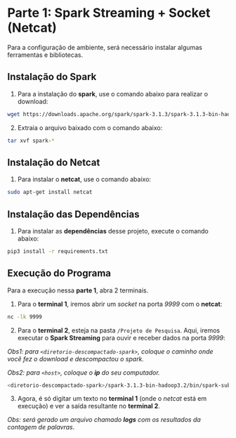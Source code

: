 # Parte 1: Spark Streaming + Socket (Netcat)

Para a configuração de ambiente, será necessário instalar algumas ferramentas e bibliotecas.

## Instalação do Spark

1) Para a instalação do **spark**, use o comando abaixo para realizar o download:

```bash
wget https://downloads.apache.org/spark/spark-3.1.3/spark-3.1.3-bin-hadoop3.2.tgz
```

2) Extraia o arquivo baixado com o comando abaixo:

```bash
tar xvf spark-*
```

## Instalação do Netcat

1) Para instalar o **netcat**, use o comando abaixo:

```bash
sudo apt-get install netcat
```

## Instalação das Dependências

1) Para instalar as **dependências** desse projeto, execute o comando abaixo:

```bash
pip3 install -r requirements.txt
```

## Execução do Programa

Para a execução nessa **parte 1**, abra 2 terminais.

1) Para o **terminal 1**, iremos abrir um *socket* na porta *9999* com o **netcat**:

```bash
nc -lk 9999
```

2) Para o **terminal 2**, esteja na pasta `/Projeto de Pesquisa`. Aqui, iremos executar o **Spark Streaming** para ouvir e receber dados na porta *9999*:

*Obs1: para `<diretorio-descompactado-spark>`, coloque o caminho onde você fez o download e descompactou o spark.*

*Obs2: para `<host>`, coloque o **ip** do seu computador.*

```bash
<diretorio-descompactado-spark>/spark-3.1.3-bin-hadoop3.2/bin/spark-submit ./SparkStreamingWithSocket.py <host> 9999
```

3) Agora, é só digitar um texto no **terminal 1** (onde o *netcat* está em execução) e ver a saída resultante no **terminal 2**.

*Obs: será gerado um arquivo chamado **logs** com os resultados da contagem de palavras*.
